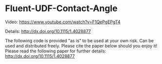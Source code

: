 # Fluent-UDF-Contact-Angle
Video: https://www.youtube.com/watch?v=F1QePgEPgT4

Details: http://dx.doi.org/10.1115/1.4028877

The following code is provided "as is" to be used at your own risk. Can be used and distributed freely. Please cite the paper below should you enjoy it! Please read the following paper for further details: http://dx.doi.org/10.1115/1.4028877
